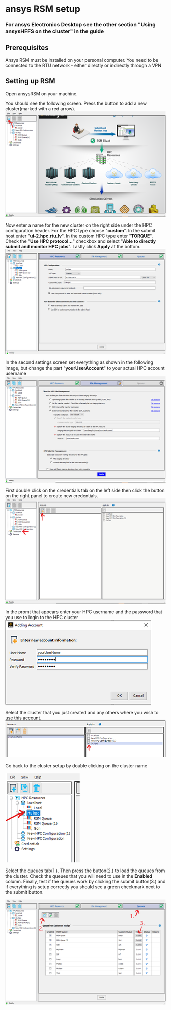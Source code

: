 # ansys RSM setup
### For ansys Electronics Desktop see the other section "Using ansysHFFS on the cluster" in the guide

## Prerequisites
Ansys RSM must be installed on your personal computer.
You need to be connected to the RTU network - either directly or indirectly through a VPN

## Setting up RSM
Open ansysRSM on your machine. 

You should see the following screen. Press the button to add a new cluster(marked with a red arrow).
![ansys_simulate_select](images/ansysRSM/initial.png)

Now enter a name for the new cluster on the right side under the HPC configuration header. For the HPC type choose "**custom**". In the submit host enter "**ui-2.hpc.rtu.lv**". In the custom HPC type enter "**TORQUE**". Check the "**Use HPC protocol...**" checkbox and select "**Able to directly submit and monitor HPC jobs**". Lastly click **Apply** at the bottom.
![ansys_simulate_select](images/ansysRSM/settings1.png)

In the second settings screen set everything as shown in the following image, but change the part "**yourUserAccount**" to your actual HPC account username
![ansys_simulate_select](images/ansysRSM/settings2.png)

First double click on the credentials tab on the left side then click the button on the right panel to create new credentials. 
![ansys_simulate_select](images/ansysRSM/creds1.png)

In the promt that appears enter your HPC username and the password that you use to login to the HPC cluster
![ansys_simulate_select](images/ansysRSM/creds2.png)

Select the cluster that you just created and any others where you wish to use this account.
![ansys_simulate_select](images/ansysRSM/creds3.png)

Go back to the cluster setup by double clicking on the cluster name

![ansys_simulate_select](images/ansysRSM/goback.png)

Select the queues tab(1.). Then press the button(2.) to load the queues from the cluster. Check the queues that you will need to use in the **Enabled** column. Finally, test if the queues work by clicking the submit button(3.) and if everything is setup correctly you should see a green checkmark next to the submit button.

![ansys_simulate_select](images/ansysRSM/settings3.png)
